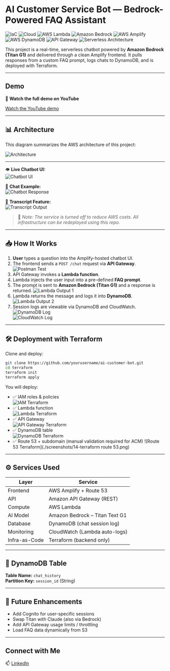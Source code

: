 # AI Customer Service Bot — Bedrock-Powered FAQ Assistant

![IaC](https://img.shields.io/badge/IaC-Terraform-7B42BC?style=for-the-badge&logo=terraform)
![Cloud](https://img.shields.io/badge/Cloud-AWS-232F3E?style=for-the-badge&logo=amazonaws)
![AWS Lambda](https://img.shields.io/badge/AWS%20Lambda-Serverless-F58536?style=for-the-badge&logo=awslambda)
![Amazon Bedrock](https://img.shields.io/badge/Amazon%20Bedrock-Titan%20Text%20G1-1A6FFF?style=for-the-badge&logo=amazonaws)
![AWS Amplify](https://img.shields.io/badge/AWS%20Amplify-Frontend-FF9900?style=for-the-badge&logo=awsamplify)
![AWS DynamoDB](https://img.shields.io/badge/AWS%20DynamoDB-Session%20Log-4053D6?style=for-the-badge&logo=amazonaws)
![API Gateway](https://img.shields.io/badge/API%20Gateway-REST%20API-DD3464?style=for-the-badge&logo=amazonaws)
![Serverless Architecture](https://img.shields.io/badge/Architecture-Serverless-4B5563?style=for-the-badge)

This project is a real-time, serverless chatbot powered by **Amazon Bedrock (Titan G1)** and delivered through a clean Amplify frontend. It pulls responses from a custom FAQ prompt, logs chats to DynamoDB, and is deployed with Terraform.

---

## Demo

🎥 **Watch the full demo on YouTube**  


[Watch the YouTube demo](https://youtu.be/)

---

## 📊 Architecture

This diagram summarizes the AWS architecture of this project:

![Architecture](./screenshots/ai-customer-bot.png)

---

👁️ **Live Chatbot UI:**  
![Chatbot UI](./screenshots/Webpage.png)

💬 **Chat Example:**  
![Chatbot Response](./screenshots/Webpage-prompt.png)

🧾 **Transcript Feature:**  
![Transcript Output](./screenshots/Download-Transcript.png)

> 📝 *Note: The service is turned off to reduce AWS costs. All infrastructure can be redeployed using this repo.*


---
## 📥 How It Works

1. **User** types a question into the Amplify-hosted chatbot UI.
2. The frontend sends a `POST /chat` request via **API Gateway**.
   ![Postman Test](./screenshots/postman.png)
3. API Gateway invokes a **Lambda function**.
4. Lambda injects the user input into a pre-defined **FAQ prompt**.
5. The prompt is sent to **Amazon Bedrock (Titan G1)** and a response is returned.
   ![Lambda Output 1](./screenshots/7-lambda-test-success.png)
6. Lambda returns the message and logs it into **DynamoDB**.
   ![Lambda Output 2](./screenshots/7-lambda-test-success-2.png)
7. Session logs are viewable via DynamoDB and CloudWatch.
   ![DynamoDB Log](./screenshots/9-dynamodb-chat-history.png)  
   ![CloudWatch Log](./screenshots/9-Cloudwatch-logs.png)

---

## 🛠 Deployment with Terraform

Clone and deploy:

```bash
git clone https://github.com/yourusername/ai-customer-bot.git
cd terraform
terraform init
terraform apply
```

You will deploy:
- ✅ IAM roles & policies  
  ![IAM Terraform](./screenshots/3-terraform-iam.png)
- ✅ Lambda function  
  ![Lambda Terraform](./screenshots/4-terraform-lambda.png)
- ✅ API Gateway  
  ![API Gateway Terraform](./screenshots/13-terraform-api-gateway.png)
- ✅ DynamoDB table  
  ![DynamoDB Terraform](./screenshots/8-terraform-dynamodb.png)
- ✅ Route 53 + subdomain (manual validation required for ACM)
  ![Route 53 Terraform](./screenshots/14-terraform route 53.png)

---

## ⚙️ Services Used

| Layer       | Service                         |
|-------------|----------------------------------|
| Frontend    | AWS Amplify + Route 53           |
| API         | Amazon API Gateway (REST)        |
| Compute     | AWS Lambda                       |
| AI Model    | Amazon Bedrock – Titan Text G1   |
| Database    | DynamoDB (chat session log)      |
| Monitoring  | CloudWatch (Lambda auto-logs)    |
| Infra-as-Code | Terraform (backend only)       |

---

## 🧾 DynamoDB Table

**Table Name:** `chat_history`  
**Partition Key:** `session_id` (String)

---

## 🔧 Future Enhancements

- Add Cognito for user-specific sessions
- Swap Titan with Claude (also via Bedrock)
- Add API Gateway usage limits / throttling
- Load FAQ data dynamically from S3

---

## Connect with Me

📫 [LinkedIn](https://www.linkedin.com/in/franc-kevin-v-07108b111/)